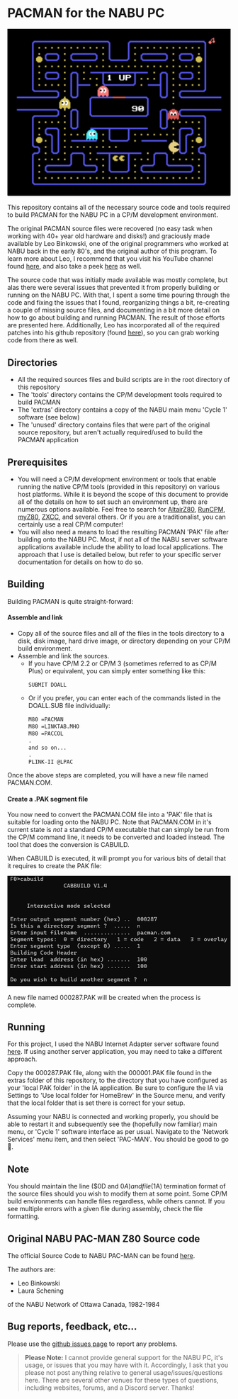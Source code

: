 # PACMAN for the NABU PC
 

![PAC-MAN](/assets/images/pacman_1.jpg)
 
 
This repository contains all of the necessary source code and tools required to build PACMAN for the NABU PC in a CP/M development environment. 

The original PACMAN source files were recovered (no easy task when working with 40+ year old hardware and disks!) and graciously made available by Leo Binkowski, one of the original programmers who worked at NABU back in the early 80's, and the original author of this program. To learn more about Leo, I recommend that you visit his YouTube channel found [here](https://www.youtube.com/@leo.binkowski), and also take a peek [here](https://nabu.ca/leo-s-tales) as well.

The source code that was initially made available was mostly complete, but alas there were several issues that prevented it from properly building or running on the NABU PC. With that, I spent a some time pouring through the code and fixing the issues that I found, reorganizing things a bit, re-creating a couple of missing source files, and documenting in a bit more detail on how to go about building and running PACMAN. The result of those efforts are presented here. Additionally, Leo has incorporated all of the required patches into his github repository (found [here](https://github.com/LeoBinkowski/NABU/tree/main)), so you can grab working code from there as well.

 
## Directories

- All the required sources files and build scripts are in the root directory of this repository
- The 'tools' directory contains the CP/M development tools required to build PACMAN
- The 'extras' directory contains a copy of the NABU main menu 'Cycle 1' software (see below)
- The 'unused' directory contains files that were part of the original source repository, but aren't actually required/used to build the PACMAN application

 
## Prerequisites

* You will need a CP/M development environment or tools that enable running the native CP/M tools (provided in this repository) on various host platforms. While it is beyond the scope of this document to provide all of the details on how to set such an environment up, there are numerous options available. Feel free to search for [AltairZ80](https://schorn.ch/altair.html), [RunCPM](https://github.com/MockbaTheBorg/RunCPM), [myZ80](http://www.z80.eu/myz80cpm.html), [ZXCC](https://www.seasip.info/Unix/Zxcc/), and several others. Or if you are a traditionalist, you can certainly use a real CP/M computer!
* You will also need a means to load the resulting PACMAN 'PAK' file after building onto the NABU PC. Most, if not all of the NABU server software applications available include the ability to load local applications. The approach that I use is detailed below, but refer to your specific server documentation for details on how to do so.

 
## Building

Building PACMAN is quite straight-forward:

#### Assemble and link

* Copy all of the source files and all of the files in the tools directory to a disk, disk image, hard drive image, or directory depending on your CP/M build environment.
* Assemble and link the sources.
	- If you have CP/M 2.2 or CP/M 3 (sometimes referred to as CP/M Plus) or equivalent, you can simply enter something like this:
      ```
      SUBMIT DOALL
      ```
	- Or if you prefer, you can enter each of the commands listed in the DOALL.SUB file individually:
      ```
      M80 =PACMAN
      M80 =LINKTAB.MHO
      M80 =PACCOL
      .
      and so on...
      .
      PLINK-II @LPAC
      ```

Once the above steps are completed, you will have a new file named PACMAN.COM.

 
#### Create a .PAK segment file

You now need to convert the PACMAN.COM file into a 'PAK' file that is suitable for loading onto the NABU PC. Note that PACMAN.COM in it's current state is *not* a standard CP/M executable that can simply be run from the CP/M command line, it needs to be converted and loaded instead. The tool that does the conversion is CABUILD.

When CABUILD is executed, it will prompt you for various bits of detail that it requires to create the PAK file:

 
![CABUILD.COM](/assets/images/cabuild.jpg)
 

A new file named 000287.PAK will be created when the process is complete.

 
## Running

For this project, I used the NABU Internet Adapter server software found [here](https://nabu.ca/downloads-nabu-internet-adapter). If using another server application, you may need to take a different approach.

Copy the 000287.PAK file, along with the 000001.PAK file found in the extras folder of this repository, to the directory that you have configured as your 'local PAK folder' in the IA application. Be sure to configure the IA via Settings to 'Use local folder for HomeBrew' in the Source menu, and verify that the local folder that is set there is correct for your setup.

Assuming your NABU is connected and working properly, you should be able to restart it and subsequently see the (hopefully now familiar) main menu, or 'Cycle 1' software interface as per usual. Navigate to the 'Network Services' menu item, and then select 'PAC-MAN'. You should be good to go :slightly_smiling_face:.

 
## Note

You should maintain the line ($0D and $0A) and file ($1A) termination format of the source files should you wish to modify them at some point. Some CP/M build environments can handle files regardless, while others cannot. If you see multiple errors with a given file during assembly, check the file formatting.

 
## Original NABU PAC-MAN Z80 Source code

The official Source Code to NABU PAC-MAN can be found [here](https://github.com/LeoBinkowski/NABU/tree/main).

The authors are:

- Leo Binkowski
- Laura Schening

of the NABU Network of Ottawa Canada, 1982-1984

 
## Bug reports, feedback, etc...

Please use the [github issues page](https://github.com/labomb/NABU_PC_PACMAN/issues) to report any problems.

>**Please Note:**
 I cannot provide general support for the NABU PC, it's usage, or issues that you may have with it. Accordingly, I ask that you please not post anything relative to general usage/issues/questions here. There are several other venues for these types of questions, including websites, forums, and a Discord server. Thanks!
 
